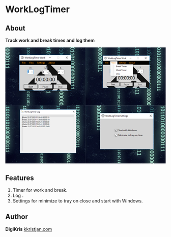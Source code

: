 # WorkLogTimer
## About
**Track work and break times and log them**

<img src ="Resources/WorkLogTimer.jpg"> 

## Features 
1. Timer for work and break.
2. Log .
3. Settings for minimize to tray on close and start with Windows.

## Author 
**DigiKris** 
<a href="https://kkristjan.com/" target="_blank">kkristjan.com</a>